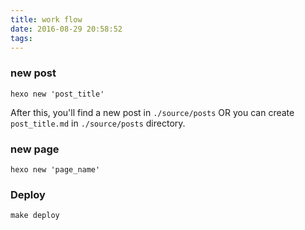 ```yaml
---
title: work flow
date: 2016-08-29 20:58:52
tags:
---
```


### new post

`hexo new 'post_title'`

After this, you'll find a new post in `./source/posts` OR you can create `post_title.md` in `./source/posts` directory.

### new page

`hexo new 'page_name'`

### Deploy

`make deploy`
